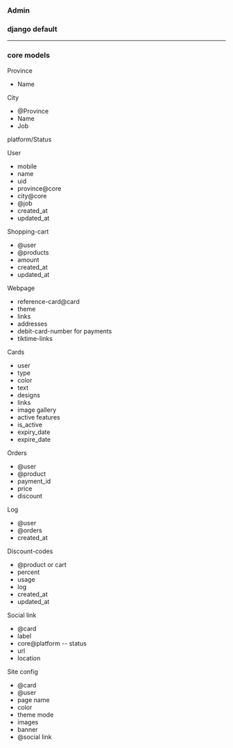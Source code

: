 

### Admin
### django default
------------------


### core models 

Province
- Name 

City 
- @Province 
- Name
- Job
  
platform/Status

User

- mobile 
- name 
- uid
- province@core
- city@core
- @job
- created_at 
- updated_at 


Shopping-cart
- @user
- @products 
- amount
- created_at
- updated_at 

Webpage 
- reference-card@card
- theme 
- links
- addresses
- debit-card-number for payments
- tiktime-links


Cards
- user  
- type  
- color  
- text
- designs 
- links
- image gallery
- active features 
- is_active 
- expiry_date 
- expire_date 





Orders 
- @user
- @product 
- payment_id
- price
- discount 

Log
- @user 
- @orders
- created_at 


Discount-codes
- @product or cart
- percent 
- usage 
- log
- created_at
- updated_at


Social link
- @card 
- label 
- core@platform -- status
- url 
- location 



Site config 
- @card 
- @user 
- page name 
- color 
- theme mode 
- images 
- banner
- @social link


